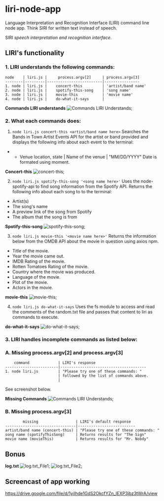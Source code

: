 # liri-node-app
Language Interpretation and Recognition Interface (LIRI) command line node app. Think SIRI for written text instead of speech. 

SIRI *speech interpretation and recognition interface*.

## LIRI's functionality

### 1. LIRI understands the following commands:
    node    | liri.js |     process.argv[2]     | process.argv[3]
    --------|---------|-------------------------|----------------
    1. node | liri.js |    concert-this         | 'artist/band name' 
    2. node | liri.js |    spotify-this-song    | 'song name'
    3. node | liri.js |    movie-this           | 'movie name'
    4. node | liri.js |    do-what-it-says      |

**Commands LIRI understands**
![Commands LIRI Understands](./screenshots_liri/liri-node-app_commands.png?raw=true);

### 2. What each commands does:
1. `node liri.js concert-this <artist/band name here>`
Searches the Bands in Town Artist Events API for the artist or band provided and displays the following info about each event to the terminal:
*  * Venue location, state | Name of the venue | "MM/DD/YYYY" 
Date is formated using moment.

**Concert-this**
![concert-this](./screenshots_liri/liri-node-app_concertThis.png);

2. `node liri.js spotify-this-song '<song name here>'`
Uses the node-spotify-api to find song information from the Spotify API. Returns the following info about each song to to the terminal:
  * Artist(s)
  * The song's name
  * A preview link of the song from Spotify
  * The album that the song is from

**Spotify-this-song**
![spotify-this-song](./screenshots_liri/liri-node-app_spotifyThisSong.png);

3. `node liri.js movie-this '<movie name here>'`
Returns the information below from the OMDB API about the movie in question using axios npm.
  * Title of the movie.
  * Year the movie came out.
  * IMDB Rating of the movie.
  * Rotten Tomatoes Rating of the movie.
  * Country where the movie was produced.
  * Language of the movie.
  * Plot of the movie.
  * Actors in the movie.

**movie-this**
![movie-this](./screenshots_liri/liri-node-app_movieThis.png);

4. `node liri.js do-what-it-says`
Uses the fs module to access and read the comments of the random.txt file and passes that content to liri as commands to execute.

**do-what-it-says**
![do-what-it-says](./screenshots_liri/liri-node-app_doWhatItSays.png);

### 3. LIRI handles incomplete commands as listed below:

### A. Missing process.argv[2] and process.argv[3]
        command             | LIRI's response
    ------------------------|---------------------------------------
    1. node liri.js         | "Please try one of these commands: "
                            | followed by the list of commands above.
                            |

See screenshot below.

**Missing Commands**
![Commands LIRI Understands](./screenshots_liri/liri-node-app_commands.png?raw=true);

### B. Missing process.argv[3]
            missing                 | LIRI's default response
    --------------------------------|--------------------------
    artist/band name (concert-this) | "Please try one of these commands: "
    song name (spotifyThisSong)     | Returns results for "The Sign"
    movie name (movieThis)          | Returns results for "Mr. Nobdy"


## Bonus
**log.txt**
![log.txt_File1](./screenshots_liri/liri-node-app_logFile1.png);
![log.txt_File2](./screenshots_liri/liri-node-app_logFile2.png);

## Screencast of app working
https://drive.google.com/file/d/1yiIhde1GdS2OkcfYZn_IEXP3jbz3tWrA/view
